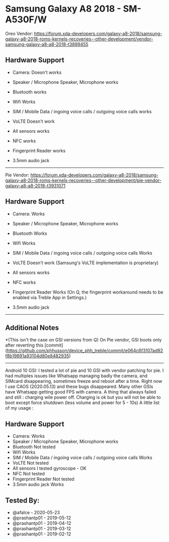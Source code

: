 # Samsung Galaxy A8 2018 - SM-A530F/W
Oreo Vendor:
https://forum.xda-developers.com/galaxy-a8-2018/samsung-galaxy-a8-2018-roms-kernels-recoveries--other-development/vendor-samsung-galaxy-a8-a8-2018-t3899455
 ## Hardware Support
 * Camera: 
Doesn't works 

 * Speaker / Microphone
Speaker, Microphone works
 * Bluetooth
works
 * Wifi
Works
 * SIM / Mobile Data / ingoing voice calls / outgoing voice calls
works
 * VoLTE
Doesn't work
* All sensors
works
 * NFC
works
 * Fingerprint Reader
works
 * 3.5mm audio jack
 ***
Pie Vendor:
https://forum.xda-developers.com/galaxy-a8-2018/samsung-galaxy-a8-2018-roms-kernels-recoveries--other-development/pie-vendor-galaxy-a8-a8-2018-t3931071

 ## Hardware Support
 * Camera: 
Works

 * Speaker / Microphone
Speaker, Microphone works
 * Bluetooth
Works
 * Wifi
Works
 * SIM / Mobile Data / ingoing voice calls / outgoing voice calls
Works 
 * VoLTE
Doesn't work (Samsung's VoLTE implementation is proprietary)
* All sensors
works
 * NFC
works
 * Fingerprint Reader
Works (On Q, the fingerprint workaround needs to be enabled via Treble App in Settings.)
 * 3.5mm audio jack
 ***
## Additional Notes
*(This isn't the case on GSI versions from Q) On Pie vendor, GSI boots only after reverting this [commit] (https://github.com/phhusson/device_phh_treble/commit/e064c6f3107ad92f8b19891a93104d80e8482935)


 ***
Android 10 GSI:
I tested a lot of pie and 10 GSI with vendor patching for pie. I had multiples issues like Whatsapp managing badly the camera, and SIMcard disappearing, sometimes freeze and reboot after a time.
Right now I use CAOS (2020.05.13) and these bugs disappeared. Many other GSIs have Whatsapp getting good FPS with camera.
A thing that always failed and still : charging wile power off. Charging is ok but you will not be able to boot except force shutdown (less volume and power for 5 - 10s)
A little list of my usage : 
 ## Hardware Support
 * Camera: 
Works
 * Speaker / Microphone
Speaker, Microphone works
 * Bluetooth
Not tested
 * Wifi
Works
 * SIM / Mobile Data / ingoing voice calls / outgoing voice calls
Works 
 * VoLTE
Not tested
* All sensors
I tested gyroscope - OK
 * NFC
Not tested
 * Fingerprint Reader
Not tested
 * 3.5mm audio jack
Works

 ## Tested By:
* @afalce - 2020-05-23
* @prashantp01 - 2019-05-12
* @prashantp01 - 2019-04-12
* @prashantp01 - 2019-03-12
* @prashantp01 - 2019-02-12
